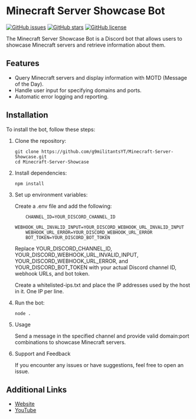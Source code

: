 # Minecraft Server Showcase Bot

[![GitHub issues](https://img.shields.io/github/issues/g9militantsYT/Minecraft-Server-Showcase)](https://github.com/g9militantsYT/Minecraft-Server-Showcase/issues)
[![GitHub stars](https://img.shields.io/github/stars/g9militantsYT/Minecraft-Server-Showcase)](https://github.com/g9militantsYT/Minecraft-Server-Showcase/stargazers)
[![GitHub license](https://img.shields.io/github/license/g9militantsYT/Minecraft-Server-Showcase)](https://github.com/g9militantsYT/Minecraft-Server-Showcase/blob/Embernodes/LICENSE)

The Minecraft Server Showcase Bot is a Discord bot that allows users to showcase Minecraft servers and retrieve information about them.

## Features

- Query Minecraft servers and display information with MOTD (Message of the Day).
- Handle user input for specifying domains and ports.
- Automatic error logging and reporting.

## Installation

To install the bot, follow these steps:

1. Clone the repository:

    ```
    git clone https://github.com/g9militantsYT/Minecraft-Server-Showcase.git
    cd Minecraft-Server-Showcase
    ```

2. Install dependencies:

    ```
    npm install
    ```

3. Set up environment variables:

    Create a .env file and add the following:

    ```
        CHANNEL_ID=YOUR_DISCORD_CHANNEL_ID
        WEBHOOK_URL_INVALID_INPUT=YOUR_DISCORD_WEBHOOK_URL_INVALID_INPUT
        WEBHOOK_URL_ERROR=YOUR_DISCORD_WEBHOOK_URL_ERROR
        BOT_TOKEN=YOUR_DISCORD_BOT_TOKEN
    ```

    Replace YOUR_DISCORD_CHANNEL_ID, YOUR_DISCORD_WEBHOOK_URL_INVALID_INPUT, YOUR_DISCORD_WEBHOOK_URL_ERROR, and YOUR_DISCORD_BOT_TOKEN with your actual Discord channel ID, webhook URLs, and bot token.


    Create a whitelisted-ips.txt and place the IP addresses used by the host in it. One IP per line.
4. Run the bot:

    ```
    node .
    ```

5. Usage

    Send a message in the specified channel and provide valid domain:port combinations to showcase Minecraft servers.

6. Support and Feedback

    If you encounter any issues or have suggestions, feel free to open an issue.

## Additional Links

- [Website](https://g9aerospace.in/)
- [YouTube](https://www.youtube.com/@G9AEROSPACEYT)
